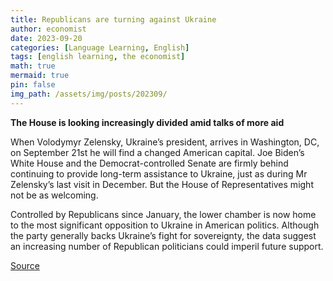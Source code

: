 ```yaml
---
title: Republicans are turning against Ukraine
author: economist
date: 2023-09-20
categories: [Language Learning, English]
tags: [english learning, the economist]
math: true
mermaid: true
pin: false
img_path: /assets/img/posts/202309/
---
```




**The House is looking increasingly divided amid talks of more aid**



When Volodymyr Zelensky, Ukraine’s president, arrives in Washington, DC, on September 21st he will find a changed American capital. Joe Biden’s White House and the Democrat-controlled Senate are firmly behind continuing to provide long-term assistance to Ukraine, just as during Mr Zelensky’s last visit in December. But the House of Representatives might not be as welcoming.

Controlled by Republicans since January, the lower chamber is now home to the most significant opposition to Ukraine in American politics. Although the party generally backs Ukraine’s fight for sovereignty, the data suggest an increasing number of Republican politicians could imperil future support.




[Source](https://www.economist.com/graphic-detail/2023/09/20/republicans-are-turning-against-ukraine)



